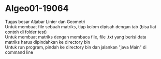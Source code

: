 # Algeo01-19064
Tugas besar Aljabar Linier dan Geometri  
Untuk membuat file sebuah matriks, tiap kolom dipisah dengan tab (bisa liat contoh di folder test)  
Untuk membuat matriks dengan membaca file, file .txt yang berisi data matriks harus dipindahkan ke directory bin  
Untuk run program, pindah ke directory bin dan jalankan "java Main" di command line
